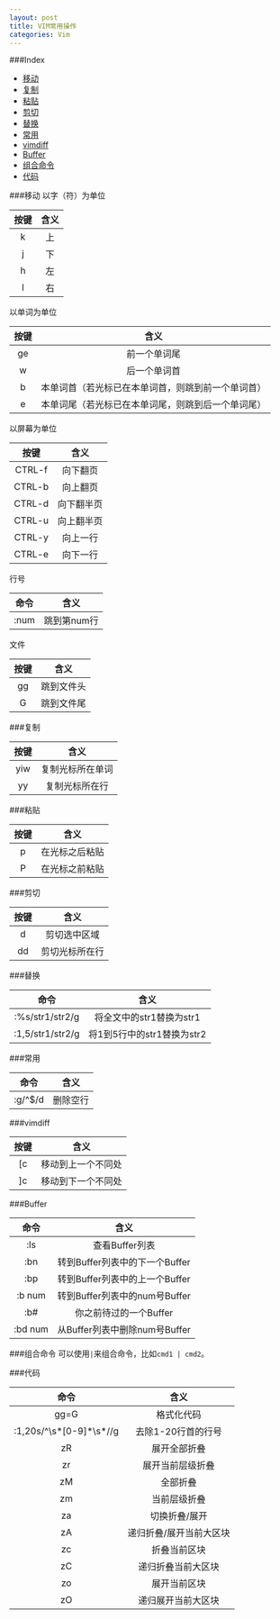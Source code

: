 ```yaml
---
layout: post
title: VIM常用操作
categories: Vim
---
```


###Index
* [移动](#toc_1)
* [复制](#toc_2)
* [粘贴](#toc_3)
* [剪切](#toc_4)
* [替换](#toc_5)
* [常用](#toc_6)
* [vimdiff](#toc_7)
* [Buffer](#toc_8)
* [组合命令](#toc_9)
* [代码](#toc_10)

###移动
以字（符）为单位  

|按键|含义|
|:---:|:---:|
|k|上|
|j|下|
|h|左|
|l|右|

以单词为单位  

|按键|含义|
|:---:|:---:|
|ge|前一个单词尾|
|w|后一个单词首|
|b|本单词首（若光标已在本单词首，则跳到前一个单词首）|
|e|本单词尾（若光标已在本单词尾，则跳到后一个单词尾）|

以屏幕为单位

|按键|含义|
|:---:|:---:|
|CTRL-f|向下翻页|
|CTRL-b|向上翻页|
|CTRL-d|向下翻半页|
|CTRL-u|向上翻半页|
|CTRL-y|向上一行|
|CTRL-e|向下一行|

行号  

|命令|含义|
|:---:|:---:|
|:num|跳到第num行|

文件  

|按键|含义|
|:---:|:---:|
|gg|跳到文件头|
|G|跳到文件尾|

###复制

|按键|含义|
|:---:|:---:|
|yiw|复制光标所在单词|
|yy|复制光标所在行|

###粘贴

|按键|含义|
|:---:|:---:|
|p|在光标之后粘贴|
|P|在光标之前粘贴|

###剪切

|按键|含义|
|:---:|:---:|
|d|剪切选中区域|
|dd|剪切光标所在行|

###替换

|命令|含义|
|:---:|:---:|
|:%s/str1/str2/g|将全文中的str1替换为str1|
|:1,5/str1/str2/g|将1到5行中的str1替换为str2|

###常用

|命令|含义|
|:---:|:---:|
|:g/^$/d|删除空行|

###vimdiff  

|按键|含义|
|:---:|:---:|
|[c|移动到上一个不同处|
|]c|移动到下一个不同处|

###Buffer

|命令|含义|
|:---:|:---:|
|:ls|查看Buffer列表|
|:bn|转到Buffer列表中的下一个Buffer|
|:bp|转到Buffer列表中的上一个Buffer|
|:b num|转到Buffer列表中的num号Buffer|
|:b#|你之前待过的一个Buffer|
|:bd num|从Buffer列表中删除num号Buffer|

###组合命令
可以使用`|`来组合命令，比如`cmd1 | cmd2`。

###代码

|命令|含义|
|:---:|:---:|
|gg=G|格式化代码|
|:1,20s/^\\s\*[0-9]\*\\s\*//g|去除1-20行首的行号|
|zR|展开全部折叠|
|zr|展开当前层级折叠|
|zM|全部折叠|
|zm|当前层级折叠|
|za|切换折叠/展开|
|zA|递归折叠/展开当前大区块|
|zc|折叠当前区块|
|zC|递归折叠当前大区块|
|zo|展开当前区块|
|zO|递归展开当前大区块|

